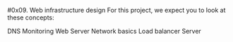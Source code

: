 #0x09. Web infrastructure design
For this project, we expect you to look at these concepts:

DNS
Monitoring
Web Server
Network basics
Load balancer
Server
